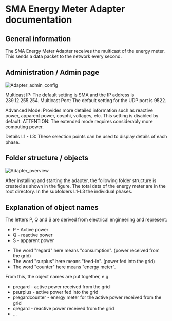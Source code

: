
# SMA Energy Meter Adapter documentation

## General information

The SMA Energy Meter Adapter receives the multicast of the energy meter. This sends a data packet to the network every second.

## Administration / Admin page
![Adapter_admin_config](img/adminpage.png)

Multicast IP: The default setting is SMA and the IP address is 239.12.255.254.
Multicast Port: The default setting for the UDP port is 9522.

Advanced Mode: Provides more detailed information such as reactive power, apparent power, cosphi, voltages, etc. This setting is disabled by default.
ATTENTION: The extended mode requires considerably more computing power.

Details L1 - L3: These selection points can be used to display details of each phase.

## Folder structure / objects
![Adapter_overview](img/overview.png)

After installing and starting the adapter, the following folder structure is created as shown in the figure. The total data of the energy meter are in the root directory. In the subfolders L1-L3 the individual phases.

## Explanation of object names
The letters P, Q and S are derived from electrical engineering and represent:
* P - Active power
* Q - reactive power
* S - apparent power

- The word "regard" here means "consumption". (power received from the grid)
- The word "surplus" here means "feed-in". (power fed into the grid)
- The word "counter" here means "energy meter".

From this, the object names are put together, e.g.

- pregard - active power received from the grid
- psurplus - active power fed into the grid
- pregardcounter - energy meter for the active power received from the grid
- qregard - reactive power received from the grid
- ...
